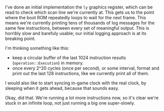 I've done an initial implementation the `ly` graphics register, which can be read to check which scan line we're currently at. This gets us to the point where the boot ROM repeatedly loops to wait for the next frame. This means we're currently printing tens of thousands of log messages for the same few instructions, between every set of meaningful output. This is horribly slow and barefuly usable; our initial logging approach is at its breaking point.

I'm thinking something like this:

- keep a circular buffer of the last 1024 instruction results (`operation::Execution`) in memory.
- once every 2^20 cycles (once per second), or some interval, format and print out the last 128 instructions, like we currently print all of them.

I would also like to start syncing in-game clock with the real clock, by sleeping when it gets ahead, because that sounds easy.

Okay, did that. We're running a lot more instructions now, so it's clear we're stuck in an infinite loop, not just running a big one super-slowly.
